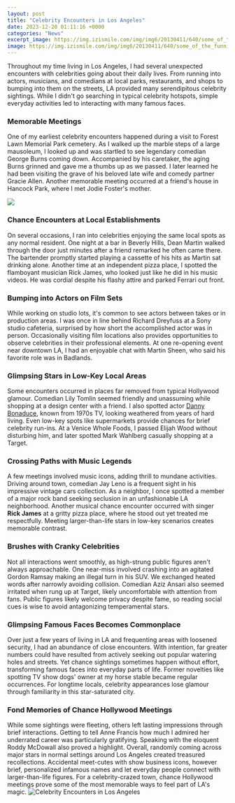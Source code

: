 ```yaml
---
layout: post
title: "Celebrity Encounters in Los Angeles"
date: 2023-12-20 01:11:16 +0000
categories: "News"
excerpt_image: https://img.izismile.com/img/img6/20130411/640/some_of_the_funnier_celebrity_encounters_with_the_paparazzi_CAko0_640_01.jpg
image: https://img.izismile.com/img/img6/20130411/640/some_of_the_funnier_celebrity_encounters_with_the_paparazzi_CAko0_640_01.jpg
---
```


Throughout my time living in Los Angeles, I had several unexpected encounters with celebrities going about their daily lives. From running into actors, musicians, and comedians at local parks, restaurants, and shops to bumping into them on the streets, LA provided many serendipitous celebrity sightings. While I didn't go searching in typical celebrity hotspots, simple everyday activities led to interacting with many famous faces.
### Memorable Meetings
One of my earliest celebrity encounters happened during a visit to Forest Lawn Memorial Park cemetery. As I walked up the marble steps of a large mausoleum, I looked up and was startled to see legendary comedian George Burns coming down. Accompanied by his caretaker, the aging Burns grinned and gave me a thumbs up as we passed. I later learned he had been visiting the grave of his beloved late wife and comedy partner Gracie Allen. Another memorable meeting occurred at a friend's house in Hancock Park, where I met Jodie Foster's mother. 

![](https://img.izismile.com/img/img14/20210705/640/people_share_their_unexpected_celebrity_encounters_640_02.jpg)
### Chance Encounters at Local Establishments
On several occasions, I ran into celebrities enjoying the same local spots as any normal resident. One night at a bar in Beverly Hills, Dean Martin walked through the door just minutes after a friend remarked he often came there. The bartender promptly started playing a cassette of his hits as Martin sat drinking alone. Another time at an independent pizza place, I spotted the flamboyant musician Rick James, who looked just like he did in his music videos. He was cordial despite his flashy attire and parked Ferrari out front. 
### Bumping into Actors on Film Sets
While working on studio lots, it's common to see actors between takes or in production areas. I was once in line behind Richard Dreyfuss at a Sony studio cafeteria, surprised by how short the accomplished actor was in person. Occasionally visiting film locations also provides opportunities to observe celebrities in their professional elements. At one re-opening event near downtown LA, I had an enjoyable chat with Martin Sheen, who said his favorite role was in Badlands.
### Glimpsing Stars in Low-Key Local Areas 
Some encounters occurred in places far removed from typical Hollywood glamour. Comedian Lily Tomlin seemed friendly and unassuming while shopping at a design center with a friend. I also spotted actor [Danny Bonaduce](https://codeces.github.io/2024-01-09-ekvador-seyahat-deneyimlerim/), known from 1970s TV, looking weathered from years of hard living. Even low-key spots like supermarkets provide chances for brief celebrity run-ins. At a Venice Whole Foods, I passed Elijah Wood without disturbing him, and later spotted Mark Wahlberg casually shopping at a Target.
### Crossing Paths with Music Legends
A few meetings involved music icons, adding thrill to mundane activities. Driving around town, comedian Jay Leno is a frequent sight in his impressive vintage cars collection. As a neighbor, I once spotted a member of a major rock band seeking seclusion in an unfashionable LA neighborhood. Another musical chance encounter occurred with singer **Rick James** at a gritty pizza place, where he stood out yet treated me respectfully. Meeting larger-than-life stars in low-key scenarios creates memorable contrast.
### Brushes with Cranky Celebrities  
Not all interactions went smoothly, as high-strung public figures aren't always approachable. One near-miss involved crashing into an agitated Gordon Ramsay making an illegal turn in his SUV. We exchanged heated words after narrowly avoiding collision. Comedian Aziz Ansari also seemed irritated when rung up at Target, likely uncomfortable with attention from fans. Public figures likely welcome privacy despite fame, so reading social cues is wise to avoid antagonizing temperamental stars.
### Glimpsing Famous Faces Becomes Commonplace
Over just a few years of living in LA and frequenting areas with loosened security, I had an abundance of close encounters. With intention, far greater numbers could have resulted from actively seeking out popular watering holes and streets. Yet chance sightings sometimes happen without effort, transforming famous faces into everyday parts of life. Former novelties like spotting TV show dogs' owner at my horse stable became regular occurrences. For longtime locals, celebrity appearances lose glamour through familiarity in this star-saturated city.
### Fond Memories of Chance Hollywood Meetings
While some sightings were fleeting, others left lasting impressions through brief interactions. Getting to tell Anne Francis how much I admired her underrated career was particularly gratifying. Speaking with the eloquent Roddy McDowall also proved a highlight. Overall, randomly coming across major stars in normal settings around Los Angeles created treasured recollections. Accidental meet-cutes with show business icons, however brief, personalized infamous names and let everyday people connect with larger-than-life figures. For a celebrity-crazed town, chance Hollywood meetings prove some of the most memorable ways to feel part of LA's magic.
![Celebrity Encounters in Los Angeles](https://img.izismile.com/img/img6/20130411/640/some_of_the_funnier_celebrity_encounters_with_the_paparazzi_CAko0_640_01.jpg)